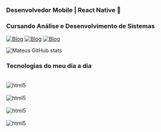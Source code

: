 ### Desenvolvedor Mobile | React Native 📱
### Cursando Análise e Desenvolvimento de Sistemas

[![Blog](https://img.shields.io/badge/WhatsApp-25D366?style=for-the-badge&logo=whatsapp&logoColor=white)](https://api.whatsapp.com/send?phone=5585985413096)
[![Blog](https://img.shields.io/badge/Gmail-D14836?style=for-the-badge&logo=gmail&logoColor=white)](mateusdsgn2001@gmail.com) [![Blog](https://img.shields.io/badge/Instagram-E4405F?style=for-the-badge&logo=instagram&logoColor=white)](https://www.instagram.com/_mateuss019/)

![Mateus GitHub stats](https://github-readme-stats.vercel.app/api?username=mateus1999&show_icons=true&theme=dracula)

### Tecnologias do meu dia a dia

<div style="display: inline_block"><br/>    <img align="center" alt="html5" src="https://img.shields.io/badge/HTML5-E34F26?style=for-the-badge&logo=html5&logoColor=white"/>
</div>
<div style="display: inline_block"><br/>    <img align="center" alt="html5" src="https://img.shields.io/badge/CSS3-1572B6?style=for-the-badge&logo=css3&logoColor=white"/>
</div>
<div style="display: inline_block"><br/>    <img align="center" alt="html5" src="https://img.shields.io/badge/JavaScript-323330?style=for-the-badge&logo=javascript&logoColor=F7DF1E"/>
</div>
<div style="display: inline_block"><br/>    <img align="center" alt="html5" src="https://img.shields.io/badge/React_Native-20232A?style=for-the-badge&logo=react&logoColor=61DAFB"/>
</div>
